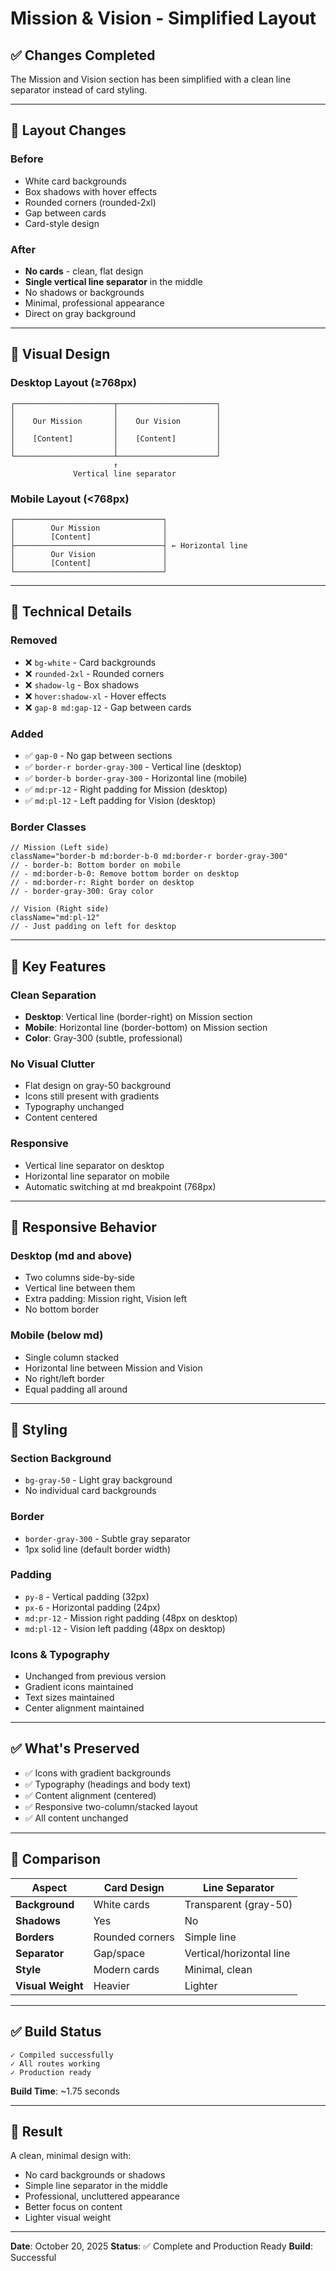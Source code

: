 # Mission & Vision - Simplified Layout

## ✅ Changes Completed

The Mission and Vision section has been simplified with a clean line separator instead of card styling.

---

## 🎨 Layout Changes

### Before
- White card backgrounds
- Box shadows with hover effects
- Rounded corners (rounded-2xl)
- Gap between cards
- Card-style design

### After
- **No cards** - clean, flat design
- **Single vertical line separator** in the middle
- No shadows or backgrounds
- Minimal, professional appearance
- Direct on gray background

---

## 📐 Visual Design

### Desktop Layout (≥768px)
```
┌──────────────────────┬──────────────────────┐
│                      │                      │
│    Our Mission       │    Our Vision        │
│                      │                      │
│    [Content]         │    [Content]         │
│                      │                      │
└──────────────────────┴──────────────────────┘
                       ↑
              Vertical line separator
```

### Mobile Layout (<768px)
```
┌─────────────────────────────────┐
│        Our Mission              │
│        [Content]                │
├─────────────────────────────────┤ ← Horizontal line
│        Our Vision               │
│        [Content]                │
└─────────────────────────────────┘
```

---

## 🔧 Technical Details

### Removed
- ❌ `bg-white` - Card backgrounds
- ❌ `rounded-2xl` - Rounded corners
- ❌ `shadow-lg` - Box shadows
- ❌ `hover:shadow-xl` - Hover effects
- ❌ `gap-8 md:gap-12` - Gap between cards

### Added
- ✅ `gap-0` - No gap between sections
- ✅ `border-r border-gray-300` - Vertical line (desktop)
- ✅ `border-b border-gray-300` - Horizontal line (mobile)
- ✅ `md:pr-12` - Right padding for Mission (desktop)
- ✅ `md:pl-12` - Left padding for Vision (desktop)

### Border Classes
```tsx
// Mission (Left side)
className="border-b md:border-b-0 md:border-r border-gray-300"
// - border-b: Bottom border on mobile
// - md:border-b-0: Remove bottom border on desktop
// - md:border-r: Right border on desktop
// - border-gray-300: Gray color

// Vision (Right side)
className="md:pl-12"
// - Just padding on left for desktop
```

---

## 🎯 Key Features

### Clean Separation
- **Desktop**: Vertical line (border-right) on Mission section
- **Mobile**: Horizontal line (border-bottom) on Mission section
- **Color**: Gray-300 (subtle, professional)

### No Visual Clutter
- Flat design on gray-50 background
- Icons still present with gradients
- Typography unchanged
- Content centered

### Responsive
- Vertical line separator on desktop
- Horizontal line separator on mobile
- Automatic switching at md breakpoint (768px)

---

## 📱 Responsive Behavior

### Desktop (md and above)
- Two columns side-by-side
- Vertical line between them
- Extra padding: Mission right, Vision left
- No bottom border

### Mobile (below md)
- Single column stacked
- Horizontal line between Mission and Vision
- No right/left border
- Equal padding all around

---

## 🎨 Styling

### Section Background
- `bg-gray-50` - Light gray background
- No individual card backgrounds

### Border
- `border-gray-300` - Subtle gray separator
- 1px solid line (default border width)

### Padding
- `py-8` - Vertical padding (32px)
- `px-6` - Horizontal padding (24px)
- `md:pr-12` - Mission right padding (48px on desktop)
- `md:pl-12` - Vision left padding (48px on desktop)

### Icons & Typography
- Unchanged from previous version
- Gradient icons maintained
- Text sizes maintained
- Center alignment maintained

---

## ✅ What's Preserved

- ✅ Icons with gradient backgrounds
- ✅ Typography (headings and body text)
- ✅ Content alignment (centered)
- ✅ Responsive two-column/stacked layout
- ✅ All content unchanged

---

## 🔄 Comparison

| Aspect | Card Design | Line Separator |
|--------|-------------|----------------|
| **Background** | White cards | Transparent (gray-50) |
| **Shadows** | Yes | No |
| **Borders** | Rounded corners | Simple line |
| **Separator** | Gap/space | Vertical/horizontal line |
| **Style** | Modern cards | Minimal, clean |
| **Visual Weight** | Heavier | Lighter |

---

## ✅ Build Status

```
✓ Compiled successfully
✓ All routes working
✓ Production ready
```

**Build Time**: ~1.75 seconds

---

## 📍 Result

A clean, minimal design with:
- No card backgrounds or shadows
- Simple line separator in the middle
- Professional, uncluttered appearance
- Better focus on content
- Lighter visual weight

---

**Date**: October 20, 2025
**Status**: ✅ Complete and Production Ready
**Build**: Successful
